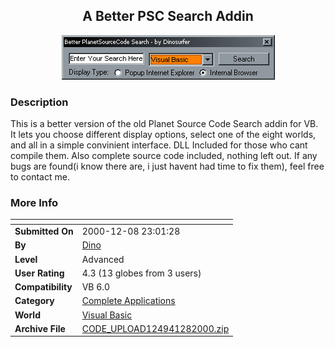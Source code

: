 ﻿<div align="center">

## A Better PSC Search Addin

<img src="PIC20001282311317044.GIF">
</div>

### Description

This is a better version of the old Planet Source Code Search addin for VB. It lets you choose different display options, select one of the eight worlds, and all in a simple convinient interface. DLL Included for those who cant compile them. Also complete source code included, nothing left out. If any bugs are found(i know there are, i just havent had time to fix them), feel free to contact me.
 
### More Info
 


<span>             |<span>
---                |---
**Submitted On**   |2000-12-08 23:01:28
**By**             |[Dino](https://github.com/Planet-Source-Code/PSCIndex/blob/master/ByAuthor/dino.md)
**Level**          |Advanced
**User Rating**    |4.3 (13 globes from 3 users)
**Compatibility**  |VB 6\.0
**Category**       |[Complete Applications](https://github.com/Planet-Source-Code/PSCIndex/blob/master/ByCategory/complete-applications__1-27.md)
**World**          |[Visual Basic](https://github.com/Planet-Source-Code/PSCIndex/blob/master/ByWorld/visual-basic.md)
**Archive File**   |[CODE\_UPLOAD124941282000\.zip](https://github.com/Planet-Source-Code/dino-a-better-psc-search-addin__1-13447/archive/master.zip)








